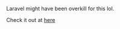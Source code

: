Laravel might have been overkill for this lol.

Check it out at [here](https://hng-task-one-backend.fly.dev/api/hello?visitor_name=John)
